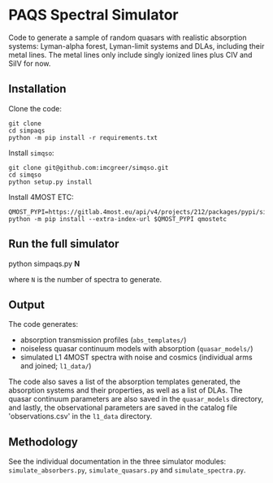 # PAQS Spectral Simulator


Code to generate a sample of random quasars with realistic absorption systems:
Lyman-alpha forest, Lyman-limit systems and DLAs, including their metal lines.
The metal lines only include singly ionized lines plus CIV and SiIV for now.


## Installation

Clone the code:
    
    git clone 
    cd simpaqs
    python -m pip install -r requirements.txt


Install `simqso`:

    git clone git@github.com:imcgreer/simqso.git
    cd simqso
    python setup.py install


Install 4MOST ETC:

    QMOST_PYPI=https://gitlab.4most.eu/api/v4/projects/212/packages/pypi/simple
    python -m pip install --extra-index-url $QMOST_PYPI qmostetc


## Run the full simulator

   python simpaqs.py  **N**

where `N` is the number of spectra to generate.
 

## Output
The code generates: 
 - absorption transmission profiles (`abs_templates/`)
 - noiseless quasar continuum models with absorption (`quasar_models/`)
 - simulated L1 4MOST spectra with noise and cosmics (individual arms and joined; `l1_data/`)

The code also saves a list of the absorption templates generated,
the absorption systems and their properties, as well as a list of DLAs.
The quasar continuum parameters are also saved in the `quasar_models` directory,
and lastly, the observational parameters are saved in the catalog file 'observations.csv'
in the `l1_data` directory.


## Methodology

See the individual documentation in the three simulator modules:
`simulate_absorbers.py`, `simulate_quasars.py` and `simulate_spectra.py`.


